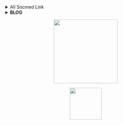<!---

--->
<header>
    <img scr="https://www.seekpng.com/png/full/133-1334460_rwby-ruby-rose-by-isaiahjordan-d68cb3f-rwby-ruby.png" width="150" />
</header>
<details>
    <summary>All Socmed Link<b></b></summary><br/>
<p align='center'><a href="https://api.daily.dev/get?r=Koleksibot"><img src="https://www.seekpng.com/png/full/133-1334437_rwby-ruby-rose-rwby-ruby-rose-transparent.png" width="150" alt="LulzGhost-Team BOT's Dev Card"/></a></p>

</details>
<details>
    <summary><b>BLOG</b></summary><br/>
<h1  align='center'> Ketikan Hati Kecil </h1>
<p align='center'><a href="https://ketikanhatikecil.blogspot.com/"><img src="https://www.seekpng.com/png/full/133-1334725_ruby-rose-by-metatality-on-deviantart-rwby-ruby.png" width="150" alt="LulzGhost-Team BOT's Dev Card"/></a></p>
</details>

<p align='center'>
<a href="https://api.daily.dev/get?r=Koleksibot"><img height="200" src="https://raw.githubusercontent.com/MRX281MK/MRX281MK.github.io/main/root.svg"></a>
<p align='center'>
<a href="https://www.facebook.com/ciciyber.squadindo.7"><img height="100" src="https://raw.githubusercontent.com/MRX281MK/MRX281MK.github.io/main/speed.svg"></a></p>
<p align='center'>
<!--END_SECTION:waka-->
<!--
-->
